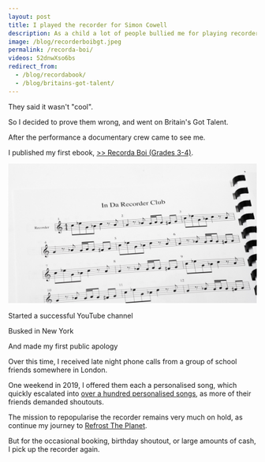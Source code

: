 ```yaml
---
layout: post
title: I played the recorder for Simon Cowell
description: As a child a lot of people bullied me for playing recorder
image: /blog/recorderboibgt.jpeg
permalink: /recorda-boi/
videos: 52dnwXso6bs
redirect_from:
  - /blog/recordabook/
  - /blog/britains-got-talent/
---
```


They said it wasn't "cool".

So I decided to prove them wrong, and went on Britain's Got Talent.

<div class="youtube-player" data-id="{{ page.videos }}" data-thumb="{{ page.image }}"></div>

After the performance a documentary crew came to see me.

<div class="youtube-player" data-id="HH4XpEynhX0" data-thumb="http://i3.ytimg.com/vi/V6q63u29dBg/maxresdefault.jpg"></div>

I published my first ebook, <a href="/blog/RecordaBoiGradeBook.pdf">>> Recorda Boi (Grades 3-4)</a>.

![Recorda Boi](/blog/recordabook-2.jpg)

Started a successful YouTube channel


<div class="youtube-player" data-id="34N8Bb5UFX8" data-thumb="http://i3.ytimg.com/vi/34N8Bb5UFX8/maxresdefault.jpg"></div>

<div class="youtube-player" data-id="DdyU-Qfv-kY" data-thumb="http://i3.ytimg.com/vi/DdyU-Qfv-kY/maxresdefault.jpg"></div>

Busked in New York

<div class="youtube-player" data-id="v4ghuB_Ctas" data-thumb="http://i3.ytimg.com/vi/v4ghuB_Ctas/maxresdefault.jpg"></div>

And made my first public apology

<div class="youtube-player" data-id="KqXjyXwkI-A" data-thumb="http://i3.ytimg.com/vi/34N8Bb5UFX8/maxresdefault.jpg"></div>

Over this time, I received late night phone calls from a group of school friends somewhere in London.

One weekend in 2019, I offered them each a personalised song, which quickly escalated into [over a hundred personalised songs](https://www.instagram.com/stories/highlights/18029842834212127/), as more of their friends demanded shoutouts.

The mission to repopularise the recorder remains very much on hold, as continue my journey to [Refrost The Planet](/refrost).

But for the occasional booking, birthday shoutout, or large amounts of cash, I pick up the recorder again.
